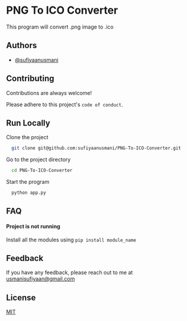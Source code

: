 
# PNG To ICO Converter

This program will convert .png image to .ico 


## Authors

- [@sufiyaanusmani](https://github.com/sufiyaanusmani)


## Contributing

Contributions are always welcome!

Please adhere to this project's `code of conduct`.


## Run Locally

Clone the project

```bash
  git clone git@github.com:sufiyaanusmani/PNG-To-ICO-Converter.git
```

Go to the project directory

```bash
  cd PNG-To-ICO-Converter
```

Start the program

```bash
  python app.py
```


## FAQ

#### Project is not running

Install all the modules using `pip install module_name`



## Feedback

If you have any feedback, please reach out to me at usmanisufiyaan@gmail.com


## License

[MIT](https://github.com/sufiyaanusmani/PNG-To-ICO-Converter/blob/main/LICENSE.md)

